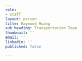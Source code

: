 ```yaml
---
role:
- staff
layout: person
title: Raymond Huang
sub_heading: Transportation Team
thumbnail: ''
email: ''
linkedin: ''
published: false

---
```

